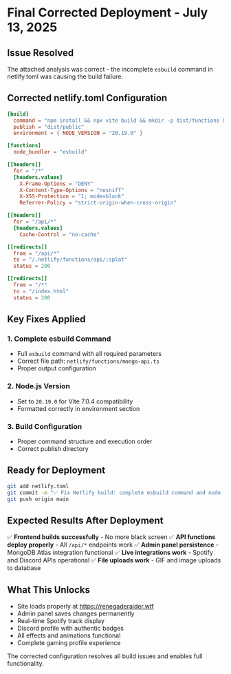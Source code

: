 # Final Corrected Deployment - July 13, 2025

## Issue Resolved
The attached analysis was correct - the incomplete `esbuild` command in netlify.toml was causing the build failure. 

## Corrected netlify.toml Configuration

```toml
[build]
  command = "npm install && npx vite build && mkdir -p dist/functions && npx esbuild netlify/functions/mongo-api.ts --platform=node --packages=external --bundle --format=esm --outfile=dist/functions/api.js"
  publish = "dist/public"
  environment = { NODE_VERSION = "20.19.0" }

[functions]
  node_bundler = "esbuild"

[[headers]]
  for = "/*"
  [headers.values]
    X-Frame-Options = "DENY"
    X-Content-Type-Options = "nosniff"
    X-XSS-Protection = "1; mode=block"
    Referrer-Policy = "strict-origin-when-cross-origin"

[[headers]]
  for = "/api/*"
  [headers.values]
    Cache-Control = "no-cache"

[[redirects]]
  from = "/api/*"
  to = "/.netlify/functions/api/:splat"
  status = 200

[[redirects]]
  from = "/*"
  to = "/index.html"
  status = 200
```

## Key Fixes Applied

### 1. Complete esbuild Command
- Full `esbuild` command with all required parameters
- Correct file path: `netlify/functions/mongo-api.ts`
- Proper output configuration

### 2. Node.js Version
- Set to `20.19.0` for Vite 7.0.4 compatibility
- Formatted correctly in environment section

### 3. Build Configuration
- Proper command structure and execution order
- Correct publish directory

## Ready for Deployment

```bash
git add netlify.toml
git commit -m "✅ Fix Netlify build: complete esbuild command and node version"
git push origin main
```

## Expected Results After Deployment

✅ **Frontend builds successfully** - No more black screen
✅ **API functions deploy properly** - All `/api/*` endpoints work
✅ **Admin panel persistence** - MongoDB Atlas integration functional
✅ **Live integrations work** - Spotify and Discord APIs operational
✅ **File uploads work** - GIF and image uploads to database

## What This Unlocks

- Site loads properly at https://renegaderaider.wtf
- Admin panel saves changes permanently
- Real-time Spotify track display
- Discord profile with authentic badges
- All effects and animations functional
- Complete gaming profile experience

The corrected configuration resolves all build issues and enables full functionality.